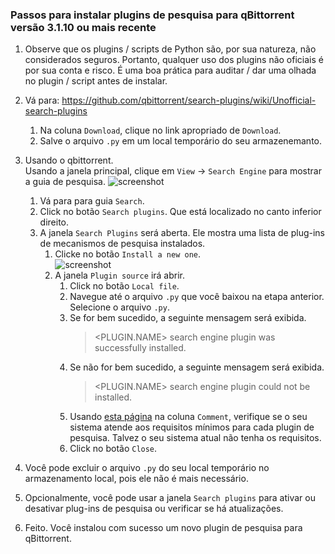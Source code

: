 ### Passos para instalar plugins de pesquisa para qBittorrent versão 3.1.10 ou mais recente

1. Observe que os plugins / scripts de Python são, por sua natureza, não considerados seguros. Portanto, qualquer uso dos plugins não oficiais é por sua conta e risco. É uma boa prática para auditar / dar uma olhada no plugin / script antes de instalar.

2. Vá para: https://github.com/qbittorrent/search-plugins/wiki/Unofficial-search-plugins  

     1. Na coluna `Download`, clique no link apropriado de `Download`.  
     2. Salve o arquivo `.py` em um local temporário do seu armazenemanto. 

3. Usando o qbittorrent.  
     Usando a janela principal, clique em `View` -> `Search Engine` para mostrar a guia de pesquisa. 
     ![screenshot](https://user-images.githubusercontent.com/14078661/51446055-a4431080-1cf3-11e9-8180-1994bdcbb672.png)
     1. Vá para para guia `Search`. 
     2. Click no botão `Search plugins`. Que está localizado no canto inferior direito.
     3. A janela `Search Plugins` será aberta.  Ele mostra uma lista de plug-ins de mecanismos de pesquisa instalados.
          1. Clicke no botão  `Install a new one`. <br>
             ![screenshot](https://user-images.githubusercontent.com/14078661/51446120-bf625000-1cf4-11e9-98e1-b7e8b771c457.png)
          2. A janela `Plugin source` irá abrir. 
               1. Click no botão `Local file`. 
               2. Navegue até o arquivo `.py` que você baixou na etapa anterior.  Selecione o arquivo `.py`.
               3. Se for bem sucedido, a seguinte mensagem será exibida.
                     > <PLUGIN.NAME> search engine plugin was successfully installed.
               4. Se não for bem sucedido, a seguinte mensagem será exibida.
                     > <PLUGIN.NAME> search engine plugin could not be installed.
               5. Usando [esta página](https://github.com/qbittorrent/search-plugins/wiki/Unofficial-search-plugins) na coluna `Comment`, verifique se o seu sistema atende aos requisitos mínimos para cada plugin de pesquisa.  Talvez o seu sistema atual não tenha os requisitos.
                6. Click no botão `Close`. 
4. Você pode excluir o arquivo `.py` do seu local temporário no armazenamento local, pois ele não é mais necessário.
5. Opcionalmente, você pode usar a janela `Search plugins` para ativar ou desativar plug-ins de pesquisa ou verificar se há atualizações.
6. Feito.  Você instalou com sucesso um novo plugin de pesquisa para qBittorrent.